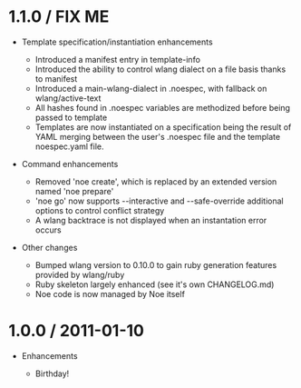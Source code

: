 # 1.1.0 / FIX ME

* Template specification/instantiation enhancements

  * Introduced a manifest entry in template-info 
  * Introduced the ability to control wlang dialect on a file basis thanks to manifest
  * Introduced a main-wlang-dialect in .noespec, with fallback on wlang/active-text
  * All hashes found in .noespec variables are methodized before being passed to template
  * Templates are now instantiated on a specification being the result of YAML merging 
    between the user's .noespec file and the template noespec.yaml file.

* Command enhancements

  * Removed 'noe create', which is replaced by an extended version named 'noe prepare'
  * 'noe go' now supports --interactive and --safe-override additional options to control conflict strategy
  * A wlang backtrace is not displayed when an instantation error occurs

* Other changes

  * Bumped wlang version to 0.10.0 to gain ruby generation features provided by wlang/ruby
  * Ruby skeleton largely enhanced (see it's own CHANGELOG.md)
  * Noe code is now managed by Noe itself

# 1.0.0 / 2011-01-10

* Enhancements

  * Birthday!
